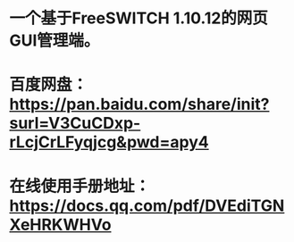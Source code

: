 # 一个基于FreeSWITCH 1.10.12的网页GUI管理端。
# 百度网盘：https://pan.baidu.com/share/init?surl=V3CuCDxp-rLcjCrLFyqjcg&pwd=apy4
# 在线使用手册地址：https://docs.qq.com/pdf/DVEdiTGNXeHRKWHVo
